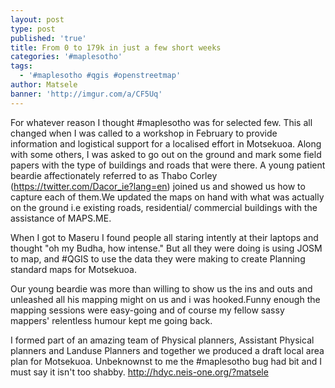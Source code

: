```yaml
---
layout: post
type: post
published: 'true'
title: From 0 to 179k in just a few short weeks
categories: '#maplesotho'
tags:
  - '#maplesotho #qgis #openstreetmap'
author: Matsele
banner: 'http://imgur.com/a/CF5Uq'
---
```

For whatever reason I thought #maplesotho was for selected few. This all changed when I was called to a workshop in February to provide information and logistical support for a localised effort in Motsekuoa. Along with some others, I was asked to go out on the ground and mark some field papers with the type of buildings and roads that were there. A young patient beardie affectionately referred to as Thabo Corley (https://twitter.com/Dacor_ie?lang=en) joined us and showed us how to capture each of them.We updated the maps on hand with what was actually on the ground i.e existing roads, residential/ commercial buildings with the assistance of MAPS.ME. 

When I got to Maseru I found people all staring intently at their laptops and thought "oh my Budha, how intense." But all they were doing is using JOSM to map, and #QGIS to use the data they were making to create Planning standard maps for Motsekuoa.

Our young beardie was more than willing to show us the ins and outs and unleashed all his mapping might on us and i was hooked.Funny enough the mapping sessions were easy-going and of course my fellow sassy mappers' relentless humour kept me going back.

I formed part of an amazing team of Physical planners, Assistant Physical planners and Landuse Planners and together we produced a draft local area plan for Motsekuoa. Unbeknownst to me the #maplesotho bug had bit and I must say it isn't too shabby. http://hdyc.neis-one.org/?matsele
